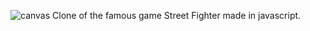 ![canvas](https://github.com/user-attachments/assets/23d0b928-6f09-441e-9606-7963191bd1d1)
Clone of the famous game Street Fighter made in javascript.
